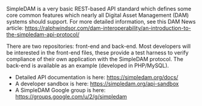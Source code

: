 SimpleDAM is a very basic REST-based API standard which defines some core common features which nearly all Digital Asset Management (DAM) systems should support.  For more detailed information, see this DAM News article: https://ralphwindsor.com/dam-interoperability/an-introduction-to-the-simpledam-api-protocol/

There are two repositories: front-end and back-end.  Most developers will be interested in the front-end files, these provide a test harness to verify compliance of their own application with the SimpleDAM protocol.  The back-end is available as an example (developed in PHP/MySQL).

 - Detailed API documentation is here: https://simpledam.org/docs/
 - A developer sandbox is here: https://simpledam.org/api-sandbox
 - A SimpleDAM Google group is here: https://groups.google.com/u/2/g/simpledam
